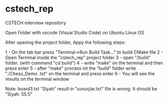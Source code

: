 # cstech_rep
CSTECH interview repository

Open Folder with vscode (Visual Studio Code) on Ubuntu Linux OS

After opening the project folder, Appy the following steps:

1 - On the tab bar press "Terminal->Run Build Task..." to build CMake file
2 - Open Terminal inside the "cstech_rep" project folder
3 - open "/build" folder. (with command "cd build")
4 - write "make" on the terminal and then press enter
5 - after "make" process int the "build" folder write "./Chess_Demo <filename>.txt" on the terminal and press enter
6 - You will see the results on the terminal window

Note:
board3.txt "Siyah" result in "sonuçlar.txt" file is wrong. It should be "Siyah: 55.5" 
